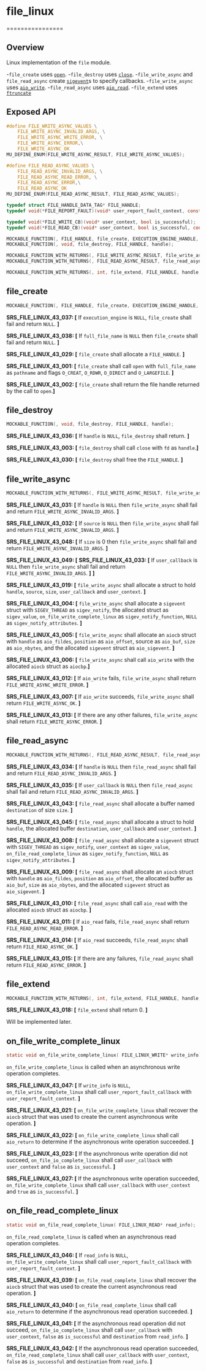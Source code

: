 # file_linux
================

## Overview

Linux implementation of the `file` module.

-`file_create` uses [`open`](https://www.man7.org/linux/man-pages/man2/open.2.html).
-`file_destroy` uses [`close`](https://www.man7.org/linux/man-pages/man2/close.2.html).
-`file_write_async` and `file_read_async` create [`sigevent`](https://man7.org/linux/man-pages/man7/sigevent.7.html)s to specify callbacks.
-`file_write_async` uses [`aio_write`](https://man7.org/linux/man-pages/man3/aio_write.3.html).
-`file_read_async` uses [`aio_read`](https://man7.org/linux/man-pages/man3/aio_read.3.html).
-`file_extend` uses [`ftruncate`](https://www.man7.org/linux/man-pages/man3/ftruncate.3p.html)
## Exposed API

```c
#define FILE_WRITE_ASYNC_VALUES \
    FILE_WRITE_ASYNC_INVALID_ARGS, \
    FILE_WRITE_ASYNC_WRITE_ERROR, \
    FILE_WRITE_ASYNC_ERROR,\
    FILE_WRITE_ASYNC_OK
MU_DEFINE_ENUM(FILE_WRITE_ASYNC_RESULT, FILE_WRITE_ASYNC_VALUES);

#define FILE_READ_ASYNC_VALUES \
    FILE_READ_ASYNC_INVALID_ARGS, \
    FILE_READ_ASYNC_READ_ERROR, \
    FILE_READ_ASYNC_ERROR,\
    FILE_READ_ASYNC_OK
MU_DEFINE_ENUM(FILE_READ_ASYNC_RESULT, FILE_READ_ASYNC_VALUES);

typedef struct FILE_HANDLE_DATA_TAG* FILE_HANDLE;
typedef void(*FILE_REPORT_FAULT)(void* user_report_fault_context, const char* information);

typedef void(*FILE_WRITE_CB)(void* user_context, bool is_successful);
typedef void(*FILE_READ_CB)(void* user_context, bool is_successful, const unsigned char* source, size_t size);

MOCKABLE_FUNCTION(, FILE_HANDLE, file_create, EXECUTION_ENGINE_HANDLE, execution_engine, const char*, full_file_name, FILE_REPORT_FAULT, user_report_fault_callback, void*, user_report_fault_context);
MOCKABLE_FUNCTION(, void, file_destroy, FILE_HANDLE, handle);

MOCKABLE_FUNCTION_WITH_RETURNS(, FILE_WRITE_ASYNC_RESULT, file_write_async, FILE_HANDLE, handle, const unsigned char*, source, size_t, size, uint64_t, position, FILE_WRITE_CB, user_callback, void*, user_context)(FILE_WRITE_ASYNC_OK, FILE_WRITE_ASYNC_ERROR);
MOCKABLE_FUNCTION_WITH_RETURNS(, FILE_READ_ASYNC_RESULT, file_read_async, FILE_HANDLE, handle, uint32_t, size, uint64_t, position, FILE_READ_CB, user_callback, void*, user_context)(FILE_READ_ASYNC_OK, FILE_READ_ASYNC_ERROR);

MOCKABLE_FUNCTION_WITH_RETURNS(, int, file_extend, FILE_HANDLE, handle, uint64_t, desired_size)(0, MU_FAILURE);
```

## file_create

```c
MOCKABLE_FUNCTION(, FILE_HANDLE, file_create, EXECUTION_ENGINE_HANDLE, execution_engine, const char*, full_file_name, FILE_REPORT_FAULT, user_report_fault_callback, void*, user_report_fault_context);
```

**SRS_FILE_LINUX_43_037: [** If `execution_engine` is `NULL`, `file_create` shall fail and return `NULL`. **]**

**SRS_FILE_LINUX_43_038: [** If `full_file_name` is `NULL` then `file_create` shall fail and return `NULL`. **]**

**SRS_FILE_LINUX_43_029: [** `file_create` shall allocate a `FILE_HANDLE`. **]**

**SRS_FILE_LINUX_43_001: [** `file_create` shall call `open` with `full_file_name` as `pathname` and flags `O_CREAT`, `O_RDWR`, `O_DIRECT` and `O_LARGEFILE`. **]**

**SRS_FILE_LINUX_43_002: [** `file_create` shall return the file handle returned by the call to `open`.**]**

## file_destroy

```c
MOCKABLE_FUNCTION(, void, file_destroy, FILE_HANDLE, handle);
```

**SRS_FILE_LINUX_43_036: [** If `handle` is `NULL`, `file_destroy` shall return. **]**

**SRS_FILE_LINUX_43_003: [** `file_destroy` shall call `close` with `fd` as `handle`.**]**

**SRS_FILE_LINUX_43_030: [** `file_destroy` shall free the `FILE_HANDLE`. **]**


## file_write_async

```c
MOCKABLE_FUNCTION_WITH_RETURNS(, FILE_WRITE_ASYNC_RESULT, file_write_async, FILE_HANDLE, handle, const unsigned char*, source, size_t, size, uint64_t, position, FILE_WRITE_CB, user_callback, void*, user_context)(FILE_WRITE_ASYNC_OK, FILE_WRITE_ASYNC_ERROR);
```

**SRS_FILE_LINUX_43_031: [** If `handle` is `NULL` then `file_write_async` shall fail and return `FILE_WRITE_ASYNC_INVALID_ARGS`. **]**

**SRS_FILE_LINUX_43_032: [** If `source` is `NULL` then `file_write_async` shall fail and return `FILE_WRITE_ASYNC_INVALID_ARGS`. **]**

**SRS_FILE_LINUX_43_048: [** If `size` is 0 then `file_write_async` shall fail and return `FILE_WRITE_ASYNC_INVALID_ARGS`. **]**

**SRS_FILE_LINUX_43_049: [** **SRS_FILE_LINUX_43_033: [** If `user_callback` is `NULL` then `file_write_async` shall fail and return `FILE_WRITE_ASYNC_INVALID_ARGS`. **]** **]**

**SRS_FILE_LINUX_43_019: [** `file_write_async` shall allocate a struct to hold `handle`, `source`, `size`, `user_callback` and `user_context`. **]**

**SRS_FILE_LINUX_43_004: [** `file_write_async` shall allocate a `sigevent` struct with `SIGEV_THREAD` as `sigev_notify`, the allocated struct as `sigev_value`, `on_file_write_complete_linux` as `sigev_notify_function`, `NULL` as `sigev_notify_attributes`. **]**

**SRS_FILE_LINUX_43_005: [** `file_write_async` shall allocate an `aiocb` struct with `handle` as `aio_fildes`, `position` as `aio_offset`, source as `aio_buf`, `size` as `aio_nbytes`, and the allocated `sigevent` struct as `aio_sigevent`. **]**

**SRS_FILE_LINUX_43_006: [** `file_write_async` shall call `aio_write` with the allocated `aiocb` struct as `aiocbp`.**]**

**SRS_FILE_LINUX_43_012: [** If `aio_write` fails, `file_write_async` shall return `FILE_WRITE_ASYNC_WRITE_ERROR`. **]**

**SRS_FILE_LINUX_43_007: [** If `aio_write` succeeds, `file_write_async` shall return `FILE_WRITE_ASYNC_OK`. **]**

**SRS_FILE_LINUX_43_013: [** If there are any other failures, `file_write_async` shall return `FILE_WRITE_ASYNC_ERROR`. **]**

## file_read_async

```c
MOCKABLE_FUNCTION_WITH_RETURNS(, FILE_READ_ASYNC_RESULT, file_read_async, FILE_HANDLE, handle, uint32_t, size, uint64_t, position, FILE_READ_CB, user_callback, void*, user_context)(FILE_READ_ASYNC_OK, FILE_READ_ASYNC_ERROR);
```

**SRS_FILE_LINUX_43_034: [** If `handle` is `NULL` then `file_read_async` shall fail and return `FILE_READ_ASYNC_INVALID_ARGS`. **]**

**SRS_FILE_LINUX_43_035: [** If `user_callback` is `NULL` then `file_read_async` shall fail and return `FILE_READ_ASYNC_INVALID_ARGS`. **]**

**SRS_FILE_LINUX_43_043: [** `file_read_async` shall allocate a buffer named `destination` of size `size`. **]**

**SRS_FILE_LINUX_43_045: [** `file_read_async` shall allocate a struct to hold `handle`, the allocated buffer `destination`, `user_callback` and `user_context`. **]**

**SRS_FILE_LINUX_43_008: [** `file_read_async` shall allocate a `sigevent` struct with `SIGEV_THREAD` as `sigev_notify`, `user_context` as `sigev_value`, `on_file_read_complete_linux` as `sigev_notify_function`, `NULL` as `sigev_notify_attributes`. **]**

**SRS_FILE_LINUX_43_009: [** `file_read_async` shall allocate an `aiocb` struct with `handle` as `aio_fildes`, `position` as `aio_offset`, the allocated buffer as `aio_buf`, `size` as `aio_nbytes`, and the allocated `sigevent` struct as `aio_sigevent`. **]**

**SRS_FILE_LINUX_43_010: [** `file_read_async` shall call `aio_read` with the allocated `aiocb` struct as `aiocbp`.  **]**

**SRS_FILE_LINUX_43_011: [** If `aio_read` fails, `file_read_async` shall return `FILE_READ_ASYNC_READ_ERROR`. **]**

**SRS_FILE_LINUX_43_014: [** If `aio_read` succeeds, `file_read_async` shall return `FILE_READ_ASYNC_OK`. **]**

**SRS_FILE_LINUX_43_015: [** If there are any failures, `file_read_async` shall return `FILE_READ_ASYNC_ERROR`. **]**


## file_extend
```c
MOCKABLE_FUNCTION_WITH_RETURNS(, int, file_extend, FILE_HANDLE, handle, uint64_t, desired_size)(0, MU_FAILURE);
```

**SRS_FILE_LINUX_43_018: [** `file_extend` shall return 0. **]**

Will be implemented later.

## on_file_write_complete_linux

```c
static void on_file_write_complete_linux( FILE_LINUX_WRITE* write_info);
```

`on_file_write_complete_linux` is called when an asynchronous write operation completes.

**SRS_FILE_LINUX_43_047: [** If `write_info` is `NULL`, `on_file_write_complete_linux` shall call `user_report_fault_callback` with `user_report_fault_context`. **]**

**SRS_FILE_LINUX_43_021: [** `on_file_write_complete_linux` shall recover the `aiocb` struct that was used to create the current asynchronous write operation. **]**

**SRS_FILE_LINUX_43_022: [** `on_file_write_complete_linux` shall call `aio_return` to determine if the asynchronous write operation succeeded. **]**

**SRS_FILE_LINUX_43_023: [** If the asynchronous write operation did not succeed, `on_file_io_complete_linux` shall call `user_callback` with `user_context` and `false` as `is_successful`. **]**

**SRS_FILE_LINUX_43_027: [** If the asynchronous write operation succeeded, `on_file_write_complete_linux` shall call `user_callback` with `user_context` and `true` as `is_successful`. **]**

## on_file_read_complete_linux

```c
static void on_file_read_complete_linux( FILE_LINUX_READ* read_info);
```

`on_file_read_complete_linux` is called when an asynchronous read operation completes.

**SRS_FILE_LINUX_43_046: [** If `read_info` is `NULL`, `on_file_write_complete_linux` shall call `user_report_fault_callback` with `user_report_fault_context`. **]**

**SRS_FILE_LINUX_43_039: [** `on_file_read_complete_linux` shall recover the `aiocb` struct that was used to create the current asynchronous read operation. **]**

**SRS_FILE_LINUX_43_040: [** `on_file_read_complete_linux` shall call `aio_return` to determine if the asynchronous read operation succeeded. **]**

**SRS_FILE_LINUX_43_041: [** If the asynchronous read operation did not succeed, `on_file_io_complete_linux` shall call `user_callback` with `user_context`, `false` as `is_successful` and `destination` from `read_info`. **]**

**SRS_FILE_LINUX_43_042: [** If the asynchronous read operation succeeded, `on_file_read_complete_linux` shall call `user_callback` with `user_context`, `false` as `is_successful` and `destination` from `read_info`. **]**
